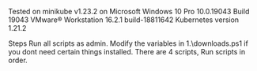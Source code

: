 Tested on minikube v1.23.2 on Microsoft Windows 10 Pro 10.0.19043 Build 19043
VMware® Workstation 16.2.1 build-18811642
Kubernetes version 1.21.2

Steps
Run all scripts as admin.
Modify the variables in 1.\downloads.ps1 if you dont need certain things installed.
There are 4 scripts, Run scripts in order.